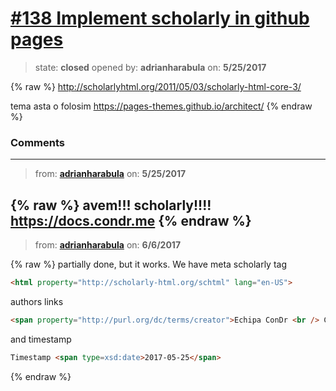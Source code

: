 # [\#138 Implement scholarly in github pages](https://github.com/adrianharabula/condr/issues/138)

> state: **closed** opened by: **adrianharabula** on: **5/25/2017**

{% raw %}
http://scholarlyhtml.org/2011/05/03/scholarly-html-core-3/

tema asta o folosim https://pages-themes.github.io/architect/
{% endraw %}


### Comments

---
> from: [**adrianharabula**](https://github.com/adrianharabula/condr/issues/138#issuecomment-303976011) on: **5/25/2017**

{% raw %}
avem!!! scholarly!!!! https://docs.condr.me
{% endraw %}
---
> from: [**adrianharabula**](https://github.com/adrianharabula/condr/issues/138#issuecomment-306455624) on: **6/6/2017**

{% raw %}
partially done, but it works. We have meta scholarly tag
```html
<html property="http://scholarly-html.org/schtml" lang="en-US">
```
authors links
```html
<span property="http://purl.org/dc/terms/creator">Echipa ConDr <br /> Consumer Decision Maker</span>
```

and timestamp
```html
Timestamp <span type=xsd:date>2017-05-25</span>
```
{% endraw %}

